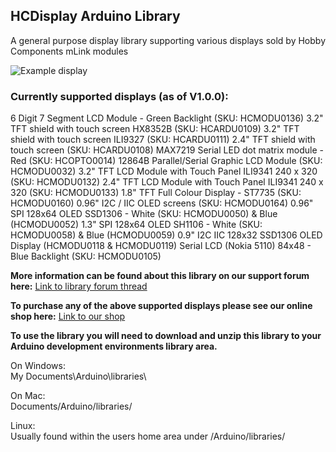 ## HCDisplay Arduino Library

A general purpose display library supporting various displays sold by Hobby Components mLink modules

![Example display](https://hobbycomponents.com/images/forum/HCMODU0170_1024_768_2.jpg)


### Currently supported displays (as of V1.0.0):
6 Digit 7 Segment LCD Module - Green Backlight (SKU: HCMODU0136)
3.2" TFT shield with touch screen HX8352B (SKU: HCARDU0109)
3.2" TFT shield with touch screen ILI9327 (SKU: HCARDU0111)
2.4" TFT shield with touch screen (SKU: HCARDU0108)
MAX7219 Serial LED dot matrix module - Red (SKU: HCOPTO0014)
12864B Parallel/Serial Graphic LCD Module (SKU: HCMODU0032)
3.2" TFT LCD Module with Touch Panel ILI9341 240 x 320 (SKU: HCMODU0132)
2.4" TFT LCD Module with Touch Panel ILI9341 240 x 320 (SKU: HCMODU0133)
1.8" TFT Full Colour Display - ST7735 (SKU: HCMODU0160)
0.96" I2C / IIC OLED screens (SKU: HCMODU0164)
0.96" SPI 128x64 OLED SSD1306 - White (SKU: HCMODU0050) & Blue (HCMODU0052)
1.3" SPI 128x64 OLED SH1106 - White (SKU: HCMODU0058) & Blue (HCMODU0059)
0.9" I2C IIC 128x32 SSD1306 OLED Display (HCMODU0118 & HCMODU0119)
Serial LCD (Nokia 5110) 84x48 - Blue Backlight (SKU: HCMODU0105)



**More information can be found about this library on our support forum here:**
[Link to library forum thread](https://forum.hobbycomponents.com/viewtopic.php?f=58&t=2827)

**To purchase any of the above supported displays please see our online shop here:**
[Link to our shop](https://hobbycomponents.com/120-displays)

**To use the library you will need to download and unzip this library to your Arduino development environments library area.**

On Windows:  
My Documents\\Arduino\\libraries\\

On Mac:  
Documents/Arduino/libraries/

Linux:  
Usually found within the users home area under /Arduino/libraries/